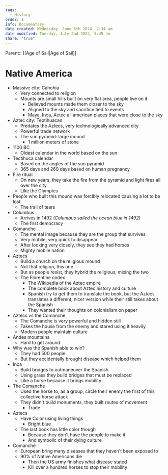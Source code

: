 ```yaml
---
tags:
  - History
order: 1
info: Documentary
date created: Wednesday, June 5th 2024, 2:34 am
date modified: Tuesday, July 2nd 2024, 5:45 am
share: "true"
---
```

Parent:: [[Age of Sail|Age of Sail]]

# Native America

- Massive city: Cahohia
	- Very connected to religion
	- Mounts are small hills built on very flat area, people live on it
		- Believed mounts made them closer to the sky
		- Aligned to the sky and sacrifice tied to events
		- Maya, Inca, Actec all american places that were close to the sky
- Aztec city: Teotihuacan
	- Predates the Aztecs, very technologically advanced city
	- Powerful trade network
	- The sun pyramid: large mound
		- 1 million meters of stone
- 1100 BC
	- Oldest calendar in the world based on the sun
- Tectihuca calendar
	- Based on the angles of the sun pyramid
	- 365 days and 260 days based on human pregnancy
- Fire ritual
	- On new years, they take the fire from the pyramid and light fires all over the city
	- Like the Olympics
- People who built this mound was forcibly relocated causing a lot to be lost
	- The trail of tears
- Columbus
	- Arrives in 1492 *(Columbus sailed the ocean blue in 1492)*
	- The first democracy
- Comanche
	- The mental image because they are the group that survives
	- Very mobile, very quick to disappear
	- After looking very closely, they see they had horses
	- Mighty mobile nation
- Aztecs
	- Build a church on the religious mound
	- Not that religion, this one
	- But as people resist, they hybrid the religious, mixing the two
	- The Florentine codex
		- The Wikipedia of the Aztec empire
		- The complete book about Aztec history and culture
		- Spanish try to get them to translate the book, but the Aztecs translates a different, nicer version while their still takes about the Spanish
		- They wanted their thoughts on colonialism on paper
- Aztecs vs the Comanche
	- The Comanche is very powerful and hidden still
	- Takes the house from the enemy and stared using it heavily
	- Modern people maintain culture
- Andes mountains
	- Hard to get around
- Why was the Spanish able to win?
	- They had 500 people
	- But they accidentally brought disease which helped them
- Inca
	- Build bridges to outmaneuver the Spanish
	- Using grass they build bridges that must be replaced
	- Like a horse because it brings mobility
- The Comanche
	- Used the horse to, as a group, circle their enemy the first of this collective horse attack
	- They didn't build monuments, they built routes of movement
		- Trade
- Aztecs
	- Have Color using living things
		- Bright blue
	- The last book has little color though
		- Because they don't have the people to make it
		- And symbolic of their dying culture
- Comanche
	- European bring many diseases that they haven't been exposed to
	- 90% of Native Americans die
		- Then the US army finishes what disease stated
		- Kill over a hundred horses to stop their mobility